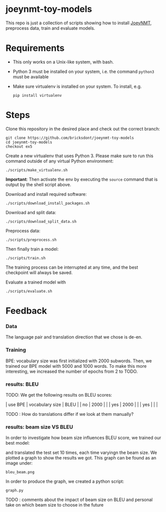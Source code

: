 # joeynmt-toy-models

This repo is just a collection of scripts showing how to install [JoeyNMT](https://github.com/joeynmt/joeynmt), preprocess
data, train and evaluate models.

# Requirements

- This only works on a Unix-like system, with bash.
- Python 3 must be installed on your system, i.e. the command `python3` must be available
- Make sure virtualenv is installed on your system. To install, e.g.

    `pip install virtualenv`

# Steps

Clone this repository in the desired place and check out the correct branch:

    git clone https://github.com/bricksdont/joeynmt-toy-models
    cd joeynmt-toy-models
    checkout ex5

Create a new virtualenv that uses Python 3. Please make sure to run this command outside of any virtual Python environment:

    ./scripts/make_virtualenv.sh

**Important**: Then activate the env by executing the `source` command that is output by the shell script above.

Download and install required software:

    ./scripts/download_install_packages.sh

Download and split data:

    ./scripts/download_split_data.sh

Preprocess data:

    ./scripts/preprocess.sh

Then finally train a model:

    ./scripts/train.sh

The training process can be interrupted at any time, and the best checkpoint will always be saved.

Evaluate a trained model with

    ./scripts/evaluate.sh

# Feedback

### Data

The language pair and translation direction that we chose is de-en.

### Training

BPE: vocabulary size was first initialized with 2000 subwords. Then, we trained our BPE model with 5000 and 1000 words.
To make this more interesting, we increased the number of epochs from 2 to TODO.

### results: BLEU

TODO: We get the following results on BLEU scores:

| use BPE | vocabulary size | BLEU |
| no | 2000 |  |
| yes | 2000 |  |
| yes |  |  |


TODO : How do translations differ if we look at them manually?

### results: beam size VS BLEU

In order to investigate how beam size influences BLEU score, we trained our best model:


and translated the test set 10 times, each time varyingn the beam size. 
We plotted a graph to show the results we got. This graph can be found as an image under:

    bleu_beam.png

In order to produce the graph, we created a python script:

    graph.py

TODO : comments about the impact of beam size on BLEU and personal take on which beam size to choose in the future